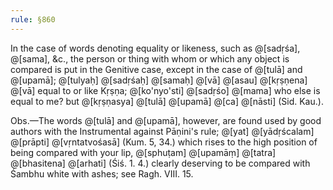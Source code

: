 ```yaml
---
rule: §860
---
```


In the case of words denoting equality or likeness, such as @[sadṛśa], @[sama], &c., the person or thing with whom or which any object is compared is put in the Genitive case, except in the case of @[tulā] and @[upamā]; @[tulyaḥ] @[sadṛśaḥ] @[samaḥ] @[vā] @[asau] @[kṛṣṇena] @[vā] equal to or like Kṛṣṇa; @[ko'nyo'sti] @[sadṛśo] @[mama] who else is equal to me? but @[kṛṣṇasya] @[tulā] @[upamā] @[ca] @[nāsti] (Sid. Kau.).

Obs.—The words @[tulā] and @[upamā], however, are found used by good authors with the Instrumental against Pāṇini's rule; @[yat] @[yādṛścalam] @[prāpti] @[vṛntatvośasā] (Kum. 5, 34.) which rises to the high position of being compared with your lip, @[sphuṭam] @[upamāṃ] @[tatra] @[bhasitena] @[arhati] (Śiś. 1. 4.) clearly deserving to be compared with Śambhu white with ashes; see Ragh. VIII. 15.